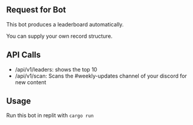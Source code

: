 Request for Bot
---------------
This bot produces a leaderboard automatically.

You can supply your own record structure.

API Calls
---------
* /api/v1/leaders: shows the top 10
* /api/v1/scan: Scans the #weekly-updates channel of your discord for new content

Usage
-----
Run this bot in replit with `cargo run`